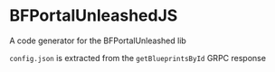 # BFPortalUnleashedJS
A code generator for the BFPortalUnleashed lib
 
 `config.json` is extracted from the `getBlueprintsById` GRPC response